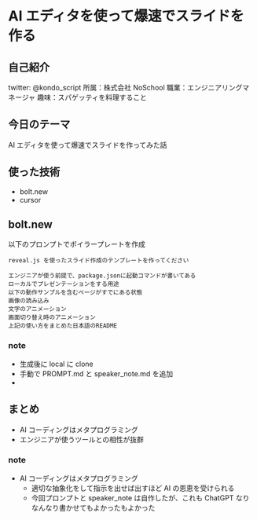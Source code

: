 # AI エディタを使って爆速でスライドを作る

## 自己紹介

twitter: @kondo_script
所属：株式会社 NoSchool
職業：エンジニアリングマネージャ
趣味：スパゲッティを料理すること

<!-- images/pasta.jpgを趣味の横に配置してください -->

## 今日のテーマ

AI エディタを使って爆速でスライドを作ってみた話

## 使った技術

- bolt.new
- cursor

## bolt.new

以下のプロンプトでボイラープレートを作成

```
reveal.js を使ったスライド作成のテンプレートを作ってください

エンジニアが使う前提で、package.jsonに起動コマンドが書いてある
ローカルでプレゼンテーションをする用途
以下の動作サンプルを含むページがすでにある状態
画像の読み込み
文字のアニメーション
画面切り替え時のアニメーション
上記の使い方をまとめた日本語のREADME
```

### note

- 生成後に local に clone
- 手動で PROMPT.md と speaker_note.md を追加
-

## まとめ

- AI コーディングはメタプログラミング
- エンジニアが使うツールとの相性が抜群

### note

- AI コーディングはメタプログラミング
  - 適切な抽象化をして指示を出せば出すほど AI の恩恵を受けられる
  - 今回プロンプトと speaker_note は自作したが、これも ChatGPT なりなんなり書かせてもよかったもよかった
